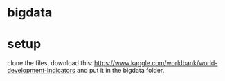 # bigdata

# setup
clone the files, 
download this: https://www.kaggle.com/worldbank/world-development-indicators 
and put it in the bigdata folder. 
